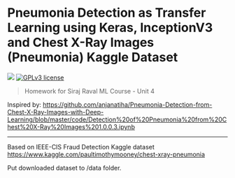 # Pneumonia Detection as Transfer Learning using Keras, InceptionV3 and Chest X-Ray Images (Pneumonia) Kaggle Dataset

[![](https://img.shields.io/badge/python-2.7%2C%203.5%2B-green.svg)]()
[![GPLv3 license](https://img.shields.io/badge/License-GPLv3-blue.svg)](http://perso.crans.org/besson/LICENSE.html)

> Homework for Siraj Raval ML Course - Unit 4


Inspired by: https://github.com/anjanatiha/Pneumonia-Detection-from-Chest-X-Ray-Images-with-Deep-Learning/blob/master/code/Detection%20of%20Pneumonia%20from%20Chest%20X-Ray%20Images%201.0.0.3.ipynb

------------------

Based on IEEE-CIS Fraud Detection Kaggle dataset https://www.kaggle.com/paultimothymooney/chest-xray-pneumonia

Put downloaded dataset to /data folder.
